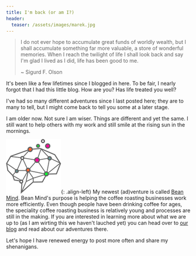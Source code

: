 ```yaml
---
title: I'm back (or am I?)
header:
  teaser: /assets/images/marek.jpg
---
```


> I do not ever hope to accumulate great funds of worldly wealth, but I shall accumulate something far more valuable, a store of wonderful memories. When I reach the twilight of life I shall look back and say I'm glad I lived as I did, life has been good to me.
>
> ~ Sigurd F. Olson

It's been like a few lifetimes since I blogged in here. To be fair, I nearly forgot that I had this little blog. How are you? Has life treated you well?

I've had so many different adventures since I last posted here; they are to many to tell, but I might come back to tell you some at a later stage.

I am older now. Not sure I am wiser. Things are different and yet the same. I still want to help others with my work and still smile at the rising sun in the mornings.

![image-left](/assets/images/beanmind_logo_small.png){: .align-left} My newest (ad)venture is called [Bean Mind](https://beanmind.com). Bean Mind's purpose is helping the coffee roasting businesses work more efficiently. Even though people have been drinking coffee for ages, the speciality coffee roasting business is relatively young and processes are still in the making. If you are interested in learning more about what we are up to (as I am wirting this we haven't lauched yet) you can head over to [our blog](https://beanmind.com/blog) and read about our adventures there.

Let's hope I have renewed energy to post more often and share my shenanigans.